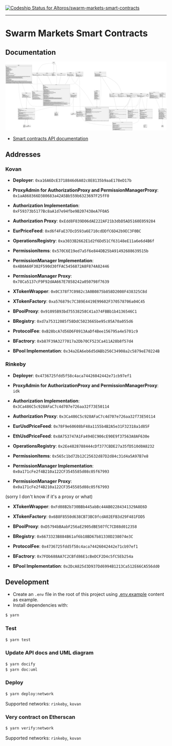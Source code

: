 [![Codeship Status for Altoros/swarm-markets-smart-contracts](https://app.codeship.com/projects/b7f76525-0e01-478a-8678-1347a2910490/status?branch=main)](https://app.codeship.com/projects/423696)

---

# Swarm Markets Smart Contracts

## Documentation

![](docs/uml/swarm-markets.png?raw=true)

- [Smart contracts API documentation](SUMMARY.md)

## Addresses

### Kovan
- **Deployer**: `0xa16A6DcE3718846d6A02c8E8135b9aaE178eD17b`
- **ProxyAdmin for AuthorizationProxy and PermissionManagerProxy**: `0x1aA868366D380683a42A5Bb559b6323697F25fF0`

- **Authorization Implementation**: `0xF59373b5177Bc8aA1d7e94fbe9B207438eA7F0A5`
- **Authorization Proxy**: `0xEdd8F839D06dAE222AF21b3dbD5AD5160E059284`
- **EurPriceFeed**: `0xd6f4FaE37DcD593a6E710cdDDfC6D42b9EC3F0BC`
- **OperationsRegistry**: `0xa3033B2662E1d2f6Dd51Cf63148eE11a6e6d4B6f`

- **PermissionItems**: `0x570C6E19ed7a5f6e844DB25bA91492688639515b`
- **PermissionManager Implementation**: `0x4B0A60F302F590d30fFAC5456872A8F874A82446`
- **PermissionManager Proxy**: `0x78Ca5137cF9F92dAA667E7858242a050798f7639`

- **XTokenWrapper**: `0x0C378f7C0982c3A0B0875b858D2008F438325C8d`
- **XTokenFactory**: `0xa576879c7C389E4419E99602F370578706a04C45`

- **BPoolProxy**: `0x91095B93bd75538258C41a374FBBb1b4136546C1`
- **BRegistry**: `0xd7a75312085f58DdC5023665be95c05A70a055d6`
- **ProtocolFee**: `0xB28bcA7d56D6F0913AaDf4Bee156795a4e5701c9`
- **BFactrory**: `0xb87F39A3277017a2Db70CF523Ca411A28b8f57d4`
- **BPool Implementation**: `0x34a2EA6eb6d5dABb256C34908a2c5879eE70224B`

### Rinkeby
- **Deployer**: `0x4736725fdd5f58c4aca74426042442e71cb97ef1`
- **ProxyAdmin for AuthorizationProxy and PermissionManagerProxy**: `idk`

- **Authorization Implementation**: `0x3Ca486C5c928AFaC7c4d707e726aa32f73E50114`
- **Authorization Proxy**: `0x3Ca486C5c928AFaC7c4d707e726aa32f73E50114`
- **EurUsdPriceFeed**: `0x78F9e60608bF48a1155b4B2A5e31F32318a1d85F`
- **EthUsdPriceFeed**: `0x8A753747A1Fa494EC906cE90E9f37563A8AF630e`
- **OperationsRegistry**: `0x2Ee4828788444cDf377CBDE27a35fD510d0A8232`

- **PermissionItems**: `0x565c1bd72b12C25632d87D2d84c31d4a5A97B7e8`
- **PermissionManager Implementation**: `0x0a171cFe2f4B210a122CF3545585d08c05f67993`
- **PermissionManager Proxy**: `0x0a171cFe2f4B210a122CF3545585d08c05f67993`

(sorry I don't know if it's a proxy or what)

- **XTokenWrapper**: `0xFd08B2b730BBb445abBc44AB02284341329A8E6D`
- **XTokenFactory**: `0x6B8F8550d638CB73BC0fcdA02EFB3d29F481FDD5`

- **BPoolProxy**: `0xD5794bBAabF256aE2905dBE507fC7CD88d012358`
- **BRegistry**: `0x6673323B884B61af6b18BD67b81330D238074e3C`
- **ProtocolFee**: `0x4736725fdd5f58c4aca74426042442e71cb97ef1`
- **BFactrory**: `0x7FDb688AA7C2CBfd86E1cBeDCF2D4c5fC5Eb254a`
- **BPool Implementation**: `0x2DcA825d3D937Dd6994B1213Ca512E66CA556dd0`



## Development

- Create an `.env` file in the root of this project using [.env.example](.env.example) content as example.
- Install dependencies with:
```bash
$ yarn
```

### Test
```bash
$ yarn test
```

### Update API docs and UML diagram
```bash
$ yarn docify
$ yarn doc:uml
```

### Deploy
```bash
$ yarn deploy:network
```

Supported networks: `rinkeby`, `kovan`

### Very contract on Etherscan
```bash
$ yarn verify:network
```

Supported networks: `rinkeby`, `kovan`
